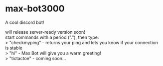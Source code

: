 # max-bot3000
A cool discord bot!<br>

will release server-ready version soon!<br>
start commands with a period ("."), then type:<br>
    > "checkmyping"  -  returns your ping and lets you know if your connection is stable<br>
    > "hi"  -  Max Bot will give you a warm greeting!<br>
    > "tictactoe"  -  coming soon...<br>
